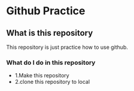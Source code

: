 # Github Practice

## What is this repository
This repository is just practice how to use github.

### What do I do in this repository
- 1.Make this repository
- 2.clone this repository to local